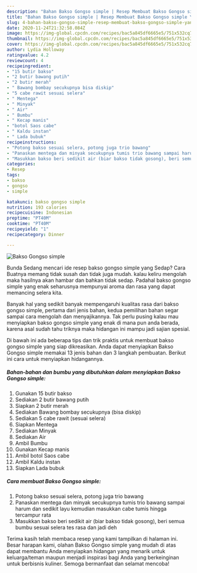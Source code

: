 ```yaml
---
description: "Bahan Bakso Gongso simple | Resep Membuat Bakso Gongso simple Yang Sempurna"
title: "Bahan Bakso Gongso simple | Resep Membuat Bakso Gongso simple Yang Sempurna"
slug: 4-bahan-bakso-gongso-simple-resep-membuat-bakso-gongso-simple-yang-sempurna
date: 2020-11-24T21:32:58.084Z
image: https://img-global.cpcdn.com/recipes/bac5a845df6665e5/751x532cq70/bakso-gongso-simple-foto-resep-utama.jpg
thumbnail: https://img-global.cpcdn.com/recipes/bac5a845df6665e5/751x532cq70/bakso-gongso-simple-foto-resep-utama.jpg
cover: https://img-global.cpcdn.com/recipes/bac5a845df6665e5/751x532cq70/bakso-gongso-simple-foto-resep-utama.jpg
author: Lydia Holloway
ratingvalue: 4.2
reviewcount: 4
recipeingredient:
- "15 butir bakso"
- "2 butir bawang putih"
- "2 butir merah"
- " Bawang bombay secukupnya bisa diskip"
- "5 cabe rawit sesuai selera"
- " Mentega"
- " Minyak"
- " Air"
- " Bumbu"
- " Kecap manis"
- "botol Saos cabe"
- " Kaldu instan"
- " Lada bubuk"
recipeinstructions:
- "Potong bakso sesuai selera, potong juga trio bawang"
- "Panaskan mentega dan minyak secukupnya tumis trio bawang sampai harum dan sedikit layu kemudian masukkan cabe tumis hingga tercampur rata"
- "Masukkan bakso beri sedikit air (biar bakso tidak gosong), beri semua bumbu sesuai selera tes rasa dan jadi deh"
categories:
- Resep
tags:
- bakso
- gongso
- simple

katakunci: bakso gongso simple 
nutrition: 193 calories
recipecuisine: Indonesian
preptime: "PT40M"
cooktime: "PT40M"
recipeyield: "1"
recipecategory: Dinner

---
```



![Bakso Gongso simple](https://img-global.cpcdn.com/recipes/bac5a845df6665e5/751x532cq70/bakso-gongso-simple-foto-resep-utama.jpg)

Bunda Sedang mencari ide resep bakso gongso simple yang Sedap? Cara Buatnya memang tidak susah dan tidak juga mudah. kalau keliru mengolah maka hasilnya akan hambar dan bahkan tidak sedap. Padahal bakso gongso simple yang enak seharusnya mempunyai aroma dan rasa yang dapat memancing selera kita.



Banyak hal yang sedikit banyak mempengaruhi kualitas rasa dari bakso gongso simple, pertama dari jenis bahan, kedua pemilihan bahan segar sampai cara mengolah dan menyajikannya. Tak perlu pusing kalau mau menyiapkan bakso gongso simple yang enak di mana pun anda berada, karena asal sudah tahu triknya maka hidangan ini mampu jadi sajian spesial.


Di bawah ini ada beberapa tips dan trik praktis untuk membuat bakso gongso simple yang siap dikreasikan. Anda dapat menyiapkan Bakso Gongso simple memakai 13 jenis bahan dan 3 langkah pembuatan. Berikut ini cara untuk menyiapkan hidangannya.

<!--inarticleads1-->

##### Bahan-bahan dan bumbu yang dibutuhkan dalam menyiapkan Bakso Gongso simple:

1. Gunakan 15 butir bakso
1. Sediakan 2 butir bawang putih
1. Siapkan 2 butir merah
1. Sediakan  Bawang bombay secukupnya (bisa diskip)
1. Sediakan 5 cabe rawit (sesuai selera)
1. Siapkan  Mentega
1. Sediakan  Minyak
1. Sediakan  Air
1. Ambil  Bumbu
1. Gunakan  Kecap manis
1. Ambil botol Saos cabe
1. Ambil  Kaldu instan
1. Siapkan  Lada bubuk




<!--inarticleads2-->

##### Cara membuat Bakso Gongso simple:

1. Potong bakso sesuai selera, potong juga trio bawang
1. Panaskan mentega dan minyak secukupnya tumis trio bawang sampai harum dan sedikit layu kemudian masukkan cabe tumis hingga tercampur rata
1. Masukkan bakso beri sedikit air (biar bakso tidak gosong), beri semua bumbu sesuai selera tes rasa dan jadi deh




Terima kasih telah membaca resep yang kami tampilkan di halaman ini. Besar harapan kami, olahan Bakso Gongso simple yang mudah di atas dapat membantu Anda menyiapkan hidangan yang menarik untuk keluarga/teman maupun menjadi inspirasi bagi Anda yang berkeinginan untuk berbisnis kuliner. Semoga bermanfaat dan selamat mencoba!
